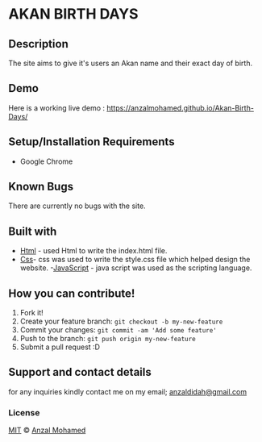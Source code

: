 # AKAN BIRTH DAYS
## Description
The site aims to give it's users an Akan name and their exact day of birth.
## Demo
Here is a working live demo :  https://anzalmohamed.github.io/Akan-Birth-Days/
## Setup/Installation Requirements
* Google Chrome
## Known Bugs
There are currently no bugs with the site.
## Built with
- [Html](/home/anzal/Desktop/birthday/index.html) - used Html to write the index.html file.
- [Css](/home/anzal/Desktop/birthday/css/style.css)- css was used to write the style.css file which helped design the website.
-[JavaScript](/home/anzal/Desktop/birthday/js/script.js) - java script was used as the scripting language.
## How you can contribute!
1. Fork it!
2. Create your feature branch: `git checkout -b my-new-feature`
3. Commit your changes: `git commit -am 'Add some feature'`
4. Push to the branch: `git push origin my-new-feature`
5. Submit a pull request :D

## Support and contact details
for any inquiries kindly contact me on my email; anzaldidah@gmail.com
### License
[MIT](https://github.com/anzalmohamed/My-Programming-Portfolio/blob/master/LICENSE) © [Anzal Mohamed](https://github.com/anzalmohamed)